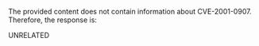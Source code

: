 The provided content does not contain information about CVE-2001-0907. Therefore, the response is:

UNRELATED